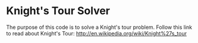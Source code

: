 # Knight's Tour Solver

The purpose of this code is to solve a Knight's tour problem.
Follow this link to read about Knight's Tour: http://en.wikipedia.org/wiki/Knight%27s_tour
